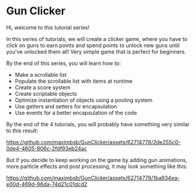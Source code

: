 # Gun Clicker
Hi, welcome to this tutorial series!

In this series of tutorials, we will create a clicker game, where you have to click on guns to earn points and spend points to unlock new guns until you've unlocked them all! Very simple game that is perfect for beginners.

By the end of this series, you will learn how to:
* Make a scrollable list
* Populate the scrollable list with items at runtime
* Create a score system
* Create scriptable objects
* Optimize instantiation of objects using a pooling system
* Use getters and setters for encapsulation
* Use events for a better encapsulation of the code

By the end of the 4 tutorials, you will probably have something very similar to this result:

https://github.com/maximbsb/GunClicker/assets/62714778/2de255c0-0de4-4605-806c-2fdf93eb24ac

But if you decide to keep working on the game by adding gun animations, more particle effects and post processing, it may look something like this:

https://github.com/maximbsb/GunClicker/assets/62714778/1ba934ea-e00d-469d-96da-74d21c01dcd2


